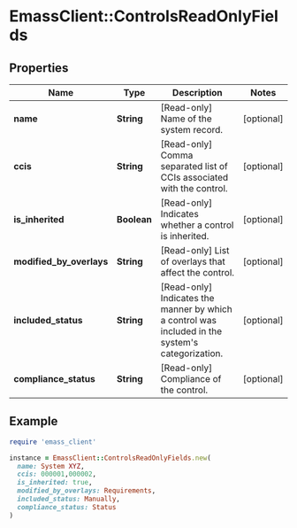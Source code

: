 # EmassClient::ControlsReadOnlyFields

## Properties

| Name | Type | Description | Notes |
| ---- | ---- | ----------- | ----- |
| **name** | **String** | [Read-only] Name of the system record. | [optional] |
| **ccis** | **String** | [Read-only] Comma separated list of CCIs associated with the control. | [optional] |
| **is_inherited** | **Boolean** | [Read-only] Indicates whether a control is inherited. | [optional] |
| **modified_by_overlays** | **String** | [Read-only] List of overlays that affect the control. | [optional] |
| **included_status** | **String** | [Read-only] Indicates the manner by which a control was included in the system&#39;s categorization. | [optional] |
| **compliance_status** | **String** | [Read-only] Compliance of the control. | [optional] |

## Example

```ruby
require 'emass_client'

instance = EmassClient::ControlsReadOnlyFields.new(
  name: System XYZ,
  ccis: 000001,000002,
  is_inherited: true,
  modified_by_overlays: Requirements,
  included_status: Manually,
  compliance_status: Status
)
```

